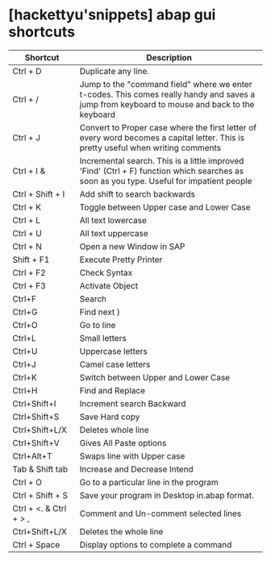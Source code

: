 # [hackettyu'snippets] abap gui shortcuts

| Shortcut | Description |
| --- | --- |
| Ctrl + D | Duplicate any line. |
| Ctrl + / | Jump to the "command field" where we enter t-codes. This comes really handy and saves a jump from keyboard to mouse and back to the keyboard  || just to click on the box.
| Ctrl + J | Convert to Proper case where the first letter of every word becomes a capital letter. This is pretty useful when writing comments |
| Ctrl + I & | Incremental search. This is a little improved 'Find' (Ctrl + F) function which searches as soon as you type. Useful for impatient people |
| Ctrl + Shift + I | Add shift to search backwards |
| Ctrl + K | Toggle between Upper case and Lower Case |
| Ctrl + L | All text lowercase |
| Ctrl + U | All text uppercase |
| Ctrl + N | Open a new Window in SAP |
| Shift + F1 | Execute Pretty Printer |
| Ctrl + F2 | Check Syntax |
| Ctrl + F3 | Activate Object |
| Ctrl+F | Search |
| Ctrl+G | Find next ) |
| Ctrl+O | Go to line |
| Ctrl+L | Small letters |
| Ctrl+U | Uppercase letters |
| Ctrl+J | Camel case letters |
| Ctrl+K | Switch between Upper and Lower Case |
| Ctrl+H | Find and Replace |
| Ctrl+Shift+I | Increment search Backward |
| Ctrl+Shift+S | Save Hard copy |
| Ctrl+Shift+L/X | Deletes whole line |
| Ctrl+Shift+V | Gives All Paste options |
| Ctrl+Alt+T | Swaps line with Upper case |
| Tab & Shift tab | Increase and Decrease Intend |
| Ctrl + O | Go to a particular line in the program |
| Ctrl + Shift + S | Save your program in Desktop in.abap format. |
| Ctrl + <. & Ctrl + > , | Comment and Un-comment selected lines |
| Ctrl+Shift+L/X | Deletes the whole line |
| Ctrl + Space | Display options to complete a command |
